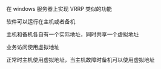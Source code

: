 在 windows 服务器上实现 VRRP 类似的功能

软件可以运行在主机或者备机

主机和备机各自有一个实际地址，同时共享一个虚拟地址

业务访问使用虚拟地址

正常时主机使用虚拟地址，当主机故障时备机可以使用虚拟地址